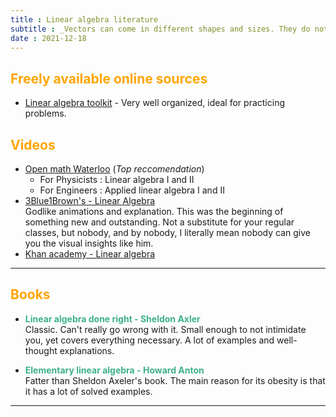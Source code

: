 ```yaml
---
title : Linear algebra literature
subtitle : _Vectors can come in different shapes and sizes. They do not always have to be pointy._
date : 2021-12-18
---
```


<!-- ## <span style="color:orange"> General advice </span>

<hr> -->

## <span style="color:orange"> Freely available online sources </span>

- [Linear algebra toolkit](http://www.math.odu.edu/~bogacki/lat/)  - Very well organized, ideal for practicing problems.

## <span style="color:orange">Videos</span>
- [Open math Waterloo](https://open.math.uwaterloo.ca/) (_Top reccomendation_)
    - For Physicists : Linear algebra I and II
    - For Engineers : Applied linear algebra I and II
- [3Blue1Brown's - Linear Algebra](https://www.youtube.com/playlistlist=PLZHQObOWTQDPD3MizzM2xVFitgF8hE_ab) <br> Godlike animations and explanation. This was the beginning of something new and outstanding. Not a substitute for your regular classes, but nobody, and by nobody, I literally mean nobody can give you the visual insights like him.
- [Khan academy - Linear algebra](https://www.khanacademy.org/math/linear-algebra)


<hr>

## <span style="color:orange">Books </span>

- <span style = "color:#3db18b"> **Linear algebra done right - Sheldon Axler** </span> <br> Classic. Can't really go wrong with it. Small enough to not intimidate you, yet covers everything necessary. A lot of examples and well-thought explanations.

- <span style = "color:#3db18b">**Elementary linear algebra - Howard Anton**</span> <br> Fatter than Sheldon Axeler's book. The main reason for its obesity is that it has a lot of solved examples.

<!-- - <span style = "color:#3db18b"> **Calculus - Spivak** </span> <br>A book that I would have enjoyed like I did SEH. Pretty standard again, one place where it seemed to cast shadow on my beloved SEH book is readability. -->

<!-- ## <span style="color:orange"> Advanced reference books - Real analysis? </span> -->

<hr>
